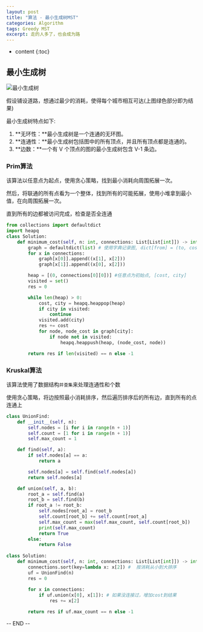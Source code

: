 ```yaml
---
layout: post
title: "算法 - 最小生成树MST"
categories: Algorithm
tags: Greedy MST
excerpt: 走的人多了，也会成为路
---
```


* content
{:toc}

## 最小生成树

![最小生成树]({{site.static}}/images/algorithm_minimum_spanning_tree.png)

假设铺设道路，想通过最少的消耗，使得每个城市相互可达(上图绿色部分即为结果)

最小生成树特点如下:

1. **无环性：**最小生成树是一个连通的无环图。
2. **连通性：**最小生成树包括图中的所有顶点，并且所有顶点都是连通的。
3. **边数：**一个有  V  个顶点的图的最小生成树包含  V-1  条边。

### Prim算法

该算法以任意点为起点，使用贪心策略，找到最小消耗向周围拓展一次。

然后，将联通的所有点看为一个整体，找到所有的可能拓展，使用小堆拿到最小值，在向周围拓展一次。

直到所有的边都被访问完成，检查是否全连通

```python
from collections import defaultdict
import heapq
class Solution:
    def minimum_cost(self, n: int, connections: List[List[int]]) -> int:
        graph = defaultdict(list) # 使用字典记录图, dict[from] = (to, cost)
        for x in connections:
            graph[x[0]].append((x[1], x[2]))
            graph[x[1]].append((x[0], x[2]))

        heap = [(0, connections[0][0])] #任意点为初始点, [cost, city]
        visited = set()
        res = 0

        while len(heap) > 0:
            cost, city = heapq.heappop(heap)
            if city in visited:
                continue
            visited.add(city)
            res += cost
            for node, node_cost in graph[city]:
                if node not in visited:
                    heapq.heappush(heap, (node_cost, node))

        return res if len(visited) == n else -1
```

### Kruskal算法

该算法使用了数据结构`并查集`来处理连通性和个数

使用贪心策略，将边按照最小消耗排序，然后遍历排序后的所有边，直到所有的点连通上

```python
class UnionFind:
    def __init__(self, n):
        self.nodes = [i for i in range(n + 1)]
        self.count = [1 for i in range(n + 1)]
        self.max_count = 1

    def find(self, a):
        if self.nodes[a] == a:
            return a

        self.nodes[a] = self.find(self.nodes[a])
        return self.nodes[a]

    def union(self, a, b):
        root_a = self.find(a)
        root_b = self.find(b)
        if root_a != root_b:
            self.nodes[root_a] = root_b
            self.count[root_b] += self.count[root_a]
            self.max_count = max(self.max_count, self.count[root_b])
            print(self.max_count)
            return True
        else:
            return False
    
class Solution:
    def minimum_cost(self, n: int, connections: List[List[int]]) -> int:
        connections.sort(key=lambda x: x[2]) #  按消耗从小到大排序
        uf = UnionFind(n)
        res = 0    
    
        for x in connections:
            if uf.union(x[0], x[1]): # 如果没连接过，增加cost到结果
                res += x[2]

        return res if uf.max_count == n else -1
```

-- END --